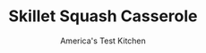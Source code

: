 ---
layout: ../../layouts/MarkdownPostLayout.astro
title: Skillet Squash Casserole
author: America's Test Kitchen
pubDate: 2023-03-15
description: "Plenty of melted cheese and a crunchy cracker top transform simple summer squash into a spectacular holiday side."
image_url: https://res.cloudinary.com/hksqkdlah/image/upload/ar_1:1,c_fill,dpr_2.0,f_auto,fl_lossy.progressive.strip_profile,g_faces:auto,q_auto:low,w_344/SFS_SkilletSquashCasserole-54_sqqqfn
tags: ["Side Dishes","Vegetables","Make Ahead","Vegetarian","Casseroles","Thanksgiving"]
calories: 2718
protein: 9
carbohydrates: 17
fats: 
fiber: 2
ingredients: ["2 tablespoons, extra-virgin olive oil","3 cups, thinly sliced onion (3 onions)","1 teaspoon, table salt, divided","2 pounds yellow, summer squash, halved lengthwise and sliced ¼ inch thick","2 , garlic cloves, minced","6 ounces, sharp cheddar cheese, shredded (1½ cups)","2 ounces, American cheese, chopped (½ cup)","1/2 cup, mayonnaise","4 , scallions, sliced thin","1/2 teaspoon, pepper","Pinch, cayenne pepper","30 , Ritz crackers, chopped coarse"]
serves: 8
time: "1¼ hours"
instructions: ["Adjust oven rack to middle position and heat oven to 375 degrees. Heat oil in 12-inch ovensafe skillet over medium-high heat until shimmering. Add onion and ¼ teaspoon salt and cook until onion is lightly browned, about 6 minutes.","Add squash, garlic, and remaining ¾teaspoon salt and cook until any liquid exuded by squash has evaporated and squash is tender, about 10 minutes. Reduce heat to low and stir in cheddar cheese, American cheese, mayonnaise, scallions, pepper, and cayenne until fully combined, about 2 minutes.","Off heat, use rubber spatula to scrape down sides of skillet. Scatter crackers over top. Transfer skillet to oven and bake until bubbling around edges and hot throughout, about 18 minutes. Let cool for 10 minutes. Serve.","TO MAKE AHEAD: At end of step 2, transfer mixture to 8-inch square baking pan and let cool completely. Cover with aluminum foil and refrigerate for up to 24 hours. To serve, keep covered and bake until casserole is heated through, about 20 minutes. Uncover, top with crackers, and continue to bake 15 minutes longer."]
nutrition: ["438 mg Potassium","221 mg Phosphorus","230 mg Calcium","1 mg Iron","35 mg Magnesium","519 mg Sodium","1 mg Zinc","26 g Fat","1 mg Niacin (B3)","8 g Monounsaturated","8 g Polyunsaturated","23 mg Vitamin C","31 mg Cholesterol","8 g Saturated","2 g Fiber","6 µg Folic acid","52 µg Folate (food)","5 g Sugars","20 µg Vitamin K","164 g Water","17 g Carbs","63 µg Folate equivalent (total)","9 g Protein","1 mg Vitamin E","69 µg Vitamin A","339 kcal Energy","2718 calories"]
notes: "The skillet will be full when you add the squash in step 2. This is OK; the squash will shrink as it cooks."
---